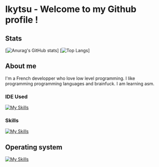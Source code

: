 # Ikytsu - Welcome to my Github profile !

## Stats
[![Anurag's GitHub stats](https://github-readme-stats.vercel.app/api?username=Ikytsu&theme=tokyonight)]
[![Top Langs](https://github-readme-stats.vercel.app/api/top-langs/?username=15Slamyxx&layout=compact&theme=tokyonight)]

## About me

I'm a French developper who love low level programming.
I like programming programming languages and brainfuck.
I am learning asm.

### IDE Used
[![My Skills](https://skillicons.dev/icons?i=vscode,visualstudio,neovim&theme=dark)](https://skillicons.dev)

### Skills
[![My Skills](https://skillicons.dev/icons?i=c,cpp,cs,python,java,lua,unity,blender&theme=dark)](https://skillicons.dev)

## Operating system
[![My Skills](https://skillicons.dev/icons?i=linux,mint&theme=dark)](https://skillicons.dev)

